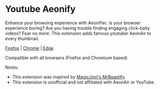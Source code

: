 # Youtube Aeonify

Enhance your browsing experience with Aeonifier. Is your browser experience boring? Are you having trouble finding engaging click-baity videos? Fear no more. This extension adds famous youtuber AeonAir to every thumbnail.

[Firefox](http://addons.mozilla.org/en-GB/firefox/addon/mrbeastify-youtube/) | [Chrome](http://chrome.google.com/webstore/detail/youtube-mrbeastify/dbmaeobgdodeimjdjnkipbfhgeldnmeb) | [Edge](http://microsoftedge.microsoft.com/addons/detail/youtube-mrbeastify/jabaaojkmmljhmnheeihppepcmiadhll0)

Compatible with all browsers (Firefox and Chromium based)

Notes:
* This extension was inspired by [MagicJinn's MrBeastify](https://github.com/MagicJinn/MrBeastify-Youtube).
* This extension is unofficial and not affiliated with AeonAir or YouTube.
